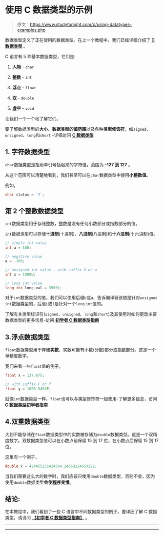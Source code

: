 # 使用 C 数据类型的示例

> 原文：<https://www.studytonight.com/c/using-datatypes-examples.php>

数据类型定义了正在使用的数据类型。在上一个教程中，我们已经详细介绍了 **[C 数据类型](https://www.studytonight.com/c/datatype-in-c.php)** 。

C 语言有 5 种基本数据类型，它们是:

1.  **人物** - `char`

2.  **整数** - `int`

3.  **浮点** - `float`

4.  **双** - `double`

5.  **虚空** - `void`

让我们一个一个地了解它们。

要了解数据类型的**大小**、**数据类型的值范围**以及各种**类型修饰符**，如`signed`、`unsigned`、`long`和`short` -详细访问 **[C 数据类型](http://www.studytonight.com/c/datatype-in-c.php)**

## 1\. 字符数据类型

`char`数据类型是指用单引号括起来的字符值，范围为 **-127 到 127** 。

从这个范围可以清楚地看到，我们甚至可以在`char`数据类型中使用**小整数值**。

例如，

```cpp
char status = 'Y';
```

## 第 2 个整数数据类型

`int`数据类型用于存储整数，整数是没有任何小数部分或指数部分的值。

`int`数据类型可以存储**十进制**(十进制)、**八进制**(八进制)和**十六进制**(十六进制)值。

```cpp
// simple int value
int a = 100;

// negative value
a = -100;

// unsigned int value - with suffix U or u
int x = 1000U;

// long int value
long int long_val = 3500L;
```

对于`int`数据类型的值，我们可以使用后缀`U`或`u`，告诉编译器该值是针对`unsigned` `int`数据类型的，后缀`L`或`l`是针对一个`long` `int`值的。

了解有关类型标识符(`signed`、`unsigned`、`long`和`short`)及其使用时如何更改主要数据类型的更多信息-访问 **[初学者 C 数据类型指南](http://www.studytonight.com/c/datatype-in-c.php)**

## 3.浮点数据类型

`float`数据类型用于存储**实数**，实数可能有小数(分数)部分或指数部分。这是一个单精度数字。

我们来看一些`float`值的例子，

```cpp
float x = 127.675;

// with suffix F or f
float y = 1000.5454F;
```

就像`int`数据类型一样，`float`也可以与类型修饰符一起使用-了解更多信息，访问 **[C 数据类型初学者指南](http://www.studytonight.com/c/datatype-in-c.php)**

## 4.双重数据类型

大到不能存储在`float`数据类型中的实数被存储为`double`数据类型。这是一个双精度数字。双数据类型值可以在小数点前保留 15 到 17 位，在小数点后保留 15 到 17 位。

这里有一个例子，

```cpp
double x = 424455236424564.24663224663322;
```

当我们需要这么大的数字时，我们应该只使用`double`数据类型，否则不会，因为使用`double`数据类型**会使程序变慢**。

## 结论:

在本教程中，我们看到了一些 C 语言中不同数据类型的例子。要详细了解 C 数据类型，请访问 **[【初学者 C 数据类型指南】](http://www.studytonight.com/c/datatype-in-c.php)** 。

* * *

* * *